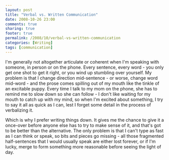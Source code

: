 ```yaml
---
layout: post
title: "Verbal vs. Written Communication"
date: 2008-10-26 23:00
comments: true
sharing: true
footer: true
permalink: /2008/10/verbal-vs-written-communication
categories: [Writing]
tags: [communication]
---
```

I'm generally not altogether articulate or coherent when I'm speaking with someone, in person or on the phone.  Every sentence, every word - you only get one shot to get it right, or you wind up stumbling over yourself.  My problem is that I change direction mid-sentence - or worse, change word mid-word - and the prose comes spilling out of my mouth like the tinkle of an excitable puppy.  Every time I talk to my mom on the phone, she has to remind me to slow down so she can follow - I don't like waiting for my mouth to catch up with my mind, so when I'm excited about something, I try to say it all as quick as I can, lest I forget some detail in the process of verbalizing it.

Which is why I prefer writing things down.  It gives me the chance to give it a once-over before anyone else has to try to make sense of it, and that's got to be better than the alternative.  The only problem is that I can't type as fast as I can think or speak, so bits and pieces go missing - all those fragmented half-sentences that I would usually speak are either lost forever, or if I'm lucky, merge to form something more reasonable before seeing the light of day.